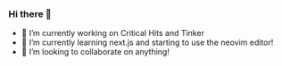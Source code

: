 ### Hi there 👋



- 🔭 I’m currently working on Critical Hits and Tinker
- 🌱 I’m currently learning next.js and starting to use the neovim editor!
- 👯 I’m looking to collaborate on anything!


